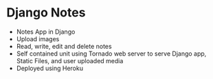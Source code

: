 # Django Notes

- Notes App in Django
- Upload images
- Read, write, edit and delete notes
- Self contained unit using Tornado web server to serve Django app, Static Files, and user uploaded media
- Deployed using Heroku
